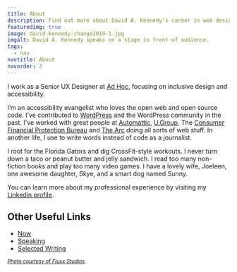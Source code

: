 ```yaml
---
title: About
description: Find out more about David A. Kennedy's career in web design and accessibility.
featuredimg: true
image: david-kennedy-change2019-1.jpg
imgalt: David A. Kennedy speaks on a stage in front of audience.
tags:
  - nav
navtitle: About
navorder: 2
---
```


I work as a Senior UX Designer at [Ad Hoc](https://adhocteam.us/), focusing on inclusive design and accessibility.

I’m an accessibility evangelist who loves the open web and open source code. I’ve contributed to [WordPress](https://wordpress.org/) and the WordPress community in the past. I've worked with great people at [Automattic](https://automattic.com/), [U.Group](https://u.group/), The [Consumer Financial Protection Bureau](http://www.consumerfinance.gov/) and [The Arc](http://www.thearc.org/) doing all sorts of web stuff. In another life, I use to write words instead of code as a journalist.

I root for the Florida Gators and dig CrossFit-style workouts. I never turn down a taco or peanut butter and jelly sandwich. I read too many non-fiction books and play too many video games. I have a lovely wife, Joeleen, one awesome daughter, Skye, and a smart dog named Sunny.

You can learn more about my professional experience by visiting my [Linkedin profile](http://www.linkedin.com/in/davidakennedy).

## Other Useful Links

- [Now](/now/)
- [Speaking](/speaking/)
- [Selected Writing](/tag/selected-writing/)

<small>[_Photo courtesy of Fluxx Studios_](https://www.flickr.com/gp/fluxxstudios/8a31AC).</small>

